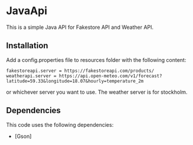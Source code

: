 # JavaApi

This is a simple Java API for Fakestore API and Weather API.

## Installation

Add a config.properties file to resources folder with the following content:

```properties
fakestoreapi.server = https://fakestoreapi.com/products/
weatherapi.server = https://api.open-meteo.com/v1/forecast?latitude=59.33&longitude=18.07&hourly=temperature_2m
```
or whichever server you want to use. The weather server is for stockholm.

## Dependencies
This code uses the following dependencies:
- [Gson]
 

